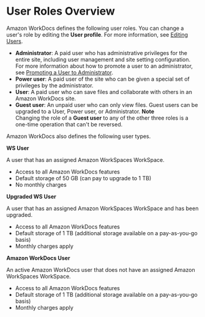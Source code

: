 # User Roles Overview<a name="users_ovw"></a>

Amazon WorkDocs defines the following user roles\. You can change a user's role by editing the **User profile**\. For more information, see [Editing Users](edit_user.md)\.
+ **Administrator**: A paid user who has administrative privileges for the entire site, including user management and site setting configuration\. For more information about how to promote a user to an administrator, see [Promoting a User to Administrator](manage_set_admin.md)\.
+ **Power user**: A paid user of the site who can be given a special set of privileges by the administrator\.
+ **User**: A paid user who can save files and collaborate with others in an Amazon WorkDocs site\.
+ **Guest user**: An unpaid user who can only view files\. Guest users can be upgraded to a User, Power user, or Administrator\.
**Note**  
Changing the role of a **Guest user** to any of the other three roles is a one\-time operation that can't be reversed\.

Amazon WorkDocs also defines the following user types\.

**WS User**

A user that has an assigned Amazon WorkSpaces WorkSpace\.
+ Access to all Amazon WorkDocs features
+ Default storage of 50 GB \(can pay to upgrade to 1 TB\)
+ No monthly charges

**Upgraded WS User**

A user that has an assigned Amazon WorkSpaces WorkSpace and has been upgraded\.
+ Access to all Amazon WorkDocs features
+ Default storage of 1 TB \(additional storage available on a pay\-as\-you\-go basis\)
+ Monthly charges apply

**Amazon WorkDocs User**

An active Amazon WorkDocs user that does not have an assigned Amazon WorkSpaces WorkSpace\.
+ Access to all Amazon WorkDocs features
+ Default storage of 1 TB \(additional storage available on a pay\-as\-you\-go basis\)
+ Monthly charges apply